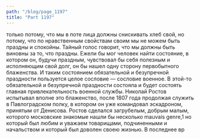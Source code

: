 ```yaml
---
path: "/blog/page_1197"
title: "Part 1197"
---
```


только потому, что мы в поте лица должны снискивать хлеб свой, но потому, что по нравственным свойствам своим мы не можем быть праздны и спокойны. Тайный голос говорит, что мы должны быть виновны за то, что праздны. Ежели бы мог человек найти состояние, в котором он, будучи праздным, чувствовал бы себя полезным и исполняющим свой долг, он бы нашел одну сторону первобытного блаженства. И таким состоянием обязательной и безупречной праздности пользуется целое сословие — сословие военное. В этой-то обязательной и безупречной праздности состояла и будет состоять главная привлекательность военной службы.
Николай Ростов испытывал вполне это блаженство, после 1807 года продолжая служить в Павлоградском полку, в котором он уже командовал эскадроном, принятым от Денисова.
Ростов сделался загрубелым, добрым малым, которого московские знакомые нашли бы несколько mauvais genre,1 но который был любим и уважаем товарищами, подчиненными и начальством и который был доволен своею жизнью. В последнее вр
